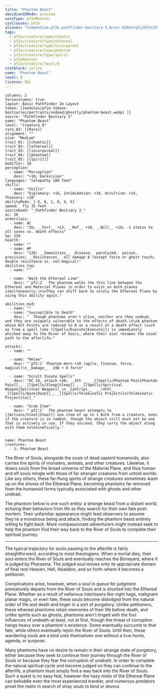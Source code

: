 ```yaml
---
title: "Phantom Beast"
obsidianUIMode: preview
noteType: pf2eMonster
cssClasses: pf2e
aliases: "Compendium.pf2e.pathfinder-bestiary-3.Actor.KSKettq5j3A7UsIh" 
tags:
  - pf2e/creature/type/chaotic
  - pf2e/creature/type/ethereal
  - pf2e/creature/type/incorporeal
  - pf2e/creature/type/phantom
  - pf2e/creature/type/spirit
  - pf2eMonster
  - pf2e/creature/level/8
statblock: inline
name: "Phantom Beast"
level: 8
license: OGL
---
```


```statblock
columns: 2
forcecolumns: true
layout: Basic Pathfinder 2e Layout
token: [[modules/pf2e-tokens-bestiaries/portraits/undead/ghostly/phantom-beast.webp| ]]
source: "Pathfinder Bestiary 3"
name: "Phantom Beast"
level: "Creature 8"
rare_03: [[Rare]]
alignment: ""
size: "Medium"
trait_01: [[chaotic]]
trait_02: [[ethereal]]
trait_03: [[incorporeal]]
trait_04: [[phantom]]
trait_05: [[spirit]]
modifier: 18
perception:
  - name: "Perception"
    desc: "+18; Darkvision"
languages: "telepathy 100 feet"
skills:
  - name: "Skills"
    desc: "Diplomacy: +16, Intimidation: +18, Occultism: +14, Thievery: +18"
abilityMods: [-5, 6, 1, 0, 4, 6]
speed:  fly 35 feet
sourcebook: "_Pathfinder Bestiary 3_"
ac: 26
armorclass:
  - name: AC
    desc: "26; __Fort__ +13, __Ref__ +18, __Will__ +16; -1 status to all saves vs. death effects"
hp: 120
health:
  - name: ""
  - name: HP
    desc: "120; __Immunities__  disease,  paralyzed,  poison,  precision; __Resistances__ all damage 8 (except force or ghost touch; double resistance vs. non-magical)"
abilities_top:
  - name: ""

  - name: "Walk the Ethereal Line"
    desc: "`pf2:2`  The phantom walks the thin line between the Ethereal and Material Planes in order to exist on both planes simultaneously.\n\nThey can shift back to solely the Ethereal Plane by using this ability again."

abilities_mid:
  - name: ""
  - name: "Susceptible to Death"
    desc: "  Though phantoms aren't alive, neither are they undead, and they are uniquely vulnerable to the effects of death.\n\nA phantom whose Hit Points are reduced to 0 as a result of a death effect (such as from a spell like [[Spells/Execute|Execute]]) is immediately whisked away to the River of Souls, where their soul resumes the usual path to the afterlife."

attacks:
  - name: ""

  - name: "Melee"
    desc: "`pf2:1` Phantom Horn +18 (agile, finesse, force, magical)\n__Damage__  2d8 + 8 force"

  - name: "Occult Innate Spells"
    desc: "DC 28, attack +20; __4th __  _[[Spells/Phantom Pain|Phantom Pain]]_, _[[Spells/Sleep|Sleep]]_, _[[Spells/Spiritual Weapon|Spiritual Weapon]]_\n__Cantrips__  __(4th)__ _[[Spells/Daze|Daze]]_, _[[Spells/Telekinetic Projectile|Telekinetic Projectile]]_"

  - name: "Grab Item"
    desc: "`pf2:1`  The phantom beast attempts to [[Actions/Steal|Steal]] one item of up to 1 Bulk from a creature, even if the creature is in combat, though the object still must not be one that is actively in use. If they succeed, they carry the object along with them telekinetically."
 
```

```encounter-table
name: Phantom Beast
creatures:
  - 1: Phantom Beast
```



The River of Souls, alongside the souls of dead sapient humanoids, also carries the spirits of monsters, animals, and other creatures. Likewise, it draws souls from the broad universe of the Material Plane, and thus human and elf souls mingle with those of far stranger creatures from untold worlds. Like any others, these far-flung spirits of strange creatures sometimes wash up on the shores of the Ethereal Plane, becoming phantoms far removed from the humanoid forms typically associated with ghosts and other undead.

The phantom below is one such entity: a strange beast from a distant world, echoing their behaviors from life as they search for their own fate post-mortem. Their unfamiliar appearance might lead observers to assume they're a monstrous being and attack, finding the phantom beast entirely willing to fight back. More compassionate adventurers might instead seek to help the phantom find their way back to the River of Souls to complete their spiritual journey.

* * *

The typical trajectory for souls passing to the afterlife is fairly straightforward, according to most theologians. When a mortal dies, their soul enters the River of Souls and eventually reaches the Boneyard, where it is judged by Pharasma. The judged soul moves onto its appropriate domain of final rest-Heaven, Hell, Abaddon, and so forth-where it becomes a petitioner.

Complications arise, however, when a soul in queue for judgment prematurely departs from the River of Souls and is shunted into the Ethereal Plane. Whether as a result of nefarious interlopers like night hags, malignant planar magic, or even fate, these souls become dislodged from the natural order of life and death and linger in a sort of purgatory. Unlike petitioners, these ethereal phantoms retain memories of their life before death, and unlike spirits such as ghosts, phantoms aren't tinged with the foul influences of undeath-at least, not at first, though the threat of corruption hangs heavy over a phantom's existence. Some eventually succumb to that fate, while others eventually rejoin the River of Souls. Until then, these wandering souls are a kind unto themselves-one without a true home, agenda, or purpose.

Many phantoms have no desire to remain in their strange state of purgatory, either because they seek to continue their journey through the River of Souls or because they fear the corruption of undeath. In order to complete the natural spiritual cycle and become judged so they can continue to the afterlife, a phantom must simply find a way back into the River of Souls. Such a quest is no easy feat, however-the hazy mists of the Ethereal Plane can befuddle even the most experienced traveler, and numerous predators prowl the realm in search of stray souls to bind or devour.
